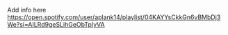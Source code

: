 Add info here
https://open.spotify.com/user/aplank14/playlist/04KAYYsCkkGn6vBMbDj3We?si=AILRd9geSLihGeObTpIyVA
